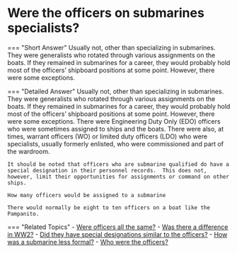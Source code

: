 # Were the officers on submarines specialists?


=== "Short Answer"
    Usually not, other than specializing in submarines. They were generalists who rotated through various assignments on the boats. If they remained in submarines for a career, they would probably hold most of the officers’ shipboard positions at some point. However, there were some exceptions.

=== "Detailed Answer"
    Usually not, other than specializing in submarines.  They were generalists who rotated through various assignments on the boats.  If they remained in submarines for a career, they would probably hold most of the officers’ shipboard positions at some point.  However, there were some exceptions.  There were Engineering Duty Only (EDO) officers who were sometimes assigned to ships and the boats.  There were also, at times, warrant officers (WO) or limited duty officers (LDO) who were specialists, usually formerly enlisted, who were commissioned and part of the wardroom.

    It should be noted that officers who are submarine qualified do have a special designation in their personnel records.  This does not, however, limit their opportunities for assignments or command on other ships.

    How many officers would be assigned to a submarine

    There would normally be eight to ten officers on a boat like the Pampanito.

=== "Related Topics"
    - [Were officers all the same?](./were-officers-all-the-same.md)
    - [Was there a difference in WW2?](./was-there-a-difference-in-ww2.md)
    - [Did they have special designations similar to the officers?](./did-they-have-special-designations-similar-to-the-officers.md)
    - [How was a submarine less formal?](./how-was-a-submarine-less-formal.md)
    - [Who were the officers?](./who-were-the-officers.md)
